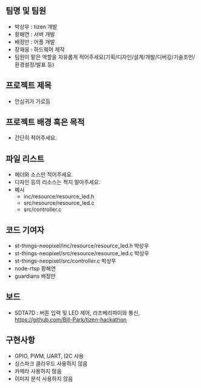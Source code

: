 
## 팀명 및 팀원
* 박상우 : tizen 개발
* 황해연 : 서버 개발
* 배정만 : 어플 개발
* 장재웅 : 하드웨어 제작
* 팀원이 맡은 역할을 자유롭게 적어주세요(기획/디자인/설계/개발/디버깅/기술조언/환경설정/발표 등)

## 프로젝트 제목
* 안심귀가 가로등

## 프로젝트 배경 혹은 목적
* 간단히 적어주세요.

## 파일 리스트
* 헤더와 소스만 적어주세요.
* 디자인 등의 리소스는 적지 말아주세요.
* 예시
  * inc/resource/resource_led.h
  * src/resource/resource_led.c
  * src/controller.c
  
## 코드 기여자
* st-things-neopixel/inc/resource/resource_led.h 박상우
* st-things-neopixel/src/resource/resource_led.c 박상우
* st-things-neopixel/src/controller.c 박상우
* node-rtsp 황해연
* guardians 배정만

## 보드
* SDTA7D : 버튼 입력 및 LED 제어, 라즈베리파이와 통신, https://github.com/Bill-Park/tizen-hackathon

## 구현사항
* GPIO, PWM, UART, I2C 사용
* 싱스파크 클라우드 사용하지 않음
* 카메라 사용하지 않음
* 이미지 분석 사용하지 않음
